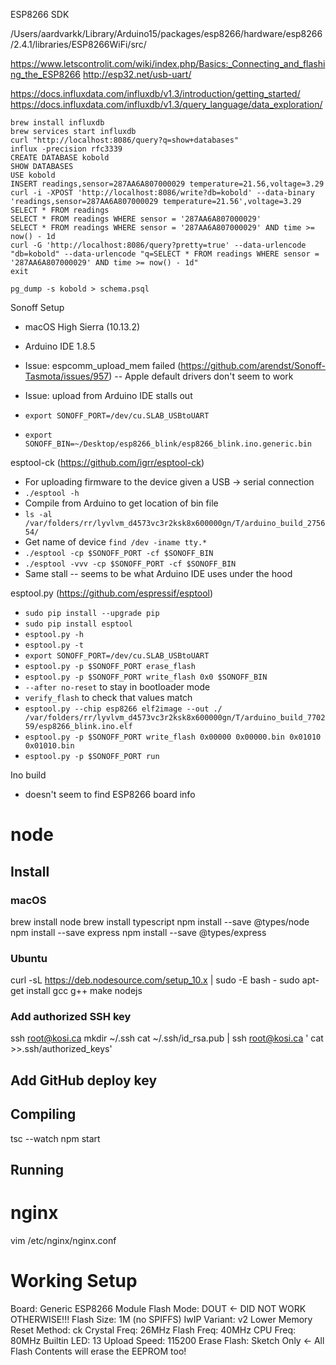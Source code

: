 ESP8266 SDK

/Users/aardvarkk/Library/Arduino15/packages/esp8266/hardware/esp8266/2.4.1/libraries/ESP8266WiFi/src/

https://www.letscontrolit.com/wiki/index.php/Basics:_Connecting_and_flashing_the_ESP8266
http://esp32.net/usb-uart/

https://docs.influxdata.com/influxdb/v1.3/introduction/getting_started/
https://docs.influxdata.com/influxdb/v1.3/query_language/data_exploration/

```
brew install influxdb
brew services start influxdb
curl "http://localhost:8086/query?q=show+databases"
influx -precision rfc3339
CREATE DATABASE kobold
SHOW DATABASES
USE kobold
INSERT readings,sensor=287AA6A807000029 temperature=21.56,voltage=3.29
curl -i -XPOST 'http://localhost:8086/write?db=kobold' --data-binary 'readings,sensor=287AA6A807000029 temperature=21.56',voltage=3.29
SELECT * FROM readings
SELECT * FROM readings WHERE sensor = '287AA6A807000029'
SELECT * FROM readings WHERE sensor = '287AA6A807000029' AND time >= now() - 1d
curl -G 'http://localhost:8086/query?pretty=true' --data-urlencode "db=kobold" --data-urlencode "q=SELECT * FROM readings WHERE sensor = '287AA6A807000029' AND time >= now() - 1d"
exit
```

`pg_dump -s kobold > schema.psql`

Sonoff Setup

- macOS High Sierra (10.13.2)
- Arduino IDE 1.8.5
- Issue: espcomm_upload_mem failed (https://github.com/arendst/Sonoff-Tasmota/issues/957) -- Apple default drivers don't seem to work
- Issue: upload from Arduino IDE stalls out

- `export SONOFF_PORT=/dev/cu.SLAB_USBtoUART`
- `export SONOFF_BIN=~/Desktop/esp8266_blink/esp8266_blink.ino.generic.bin`

esptool-ck (https://github.com/igrr/esptool-ck)

- For uploading firmware to the device given a USB -> serial connection
- `./esptool -h`
- Compile from Arduino to get location of bin file
- `ls -al /var/folders/rr/lyvlvm_d4573vc3r2ksk8x600000gn/T/arduino_build_275654/`
- Get name of device `find /dev -iname tty.*`
- `./esptool -cp $SONOFF_PORT -cf $SONOFF_BIN`
- `./esptool -vvv -cp $SONOFF_PORT -cf $SONOFF_BIN`
- Same stall -- seems to be what Arduino IDE uses under the hood

esptool.py (https://github.com/espressif/esptool)

- `sudo pip install --upgrade pip`
- `sudo pip install esptool`
- `esptool.py -h`
- `esptool.py -t`
- `export SONOFF_PORT=/dev/cu.SLAB_USBtoUART`
- `esptool.py -p $SONOFF_PORT erase_flash`
- `esptool.py -p $SONOFF_PORT write_flash 0x0 $SONOFF_BIN`
- `--after no-reset` to stay in bootloader mode
- `verify_flash` to check that values match
- `esptool.py --chip esp8266 elf2image --out ./ /var/folders/rr/lyvlvm_d4573vc3r2ksk8x600000gn/T/arduino_build_770259/esp8266_blink.ino.elf`
- `esptool.py -p $SONOFF_PORT write_flash 0x00000 0x00000.bin 0x01010 0x01010.bin`
- `esptool.py -p $SONOFF_PORT run`

Ino build
- doesn't seem to find ESP8266 board info

# node

## Install

### macOS

brew install node
brew install typescript
npm install --save @types/node
npm install --save express
npm install --save @types/express

### Ubuntu

curl -sL https://deb.nodesource.com/setup_10.x | sudo -E bash -
sudo apt-get install gcc g++ make nodejs

### Add authorized SSH key
ssh root@kosi.ca
mkdir ~/.ssh
cat ~/.ssh/id_rsa.pub | ssh root@kosi.ca ' cat >>.ssh/authorized_keys'

## Add GitHub deploy key

## Compiling

tsc --watch
npm start

## Running

# nginx

vim /etc/nginx/nginx.conf

# Working Setup

Board: Generic ESP8266 Module
Flash Mode: DOUT <- DID NOT WORK OTHERWISE!!!
Flash Size: 1M (no SPIFFS)
IwIP Variant: v2 Lower Memory
Reset Method: ck
Crystal Freq: 26MHz
Flash Freq: 40MHz
CPU Freq: 80MHz
Builtin LED: 13
Upload Speed: 115200
Erase Flash: Sketch Only <- All Flash Contents will erase the EEPROM too!
